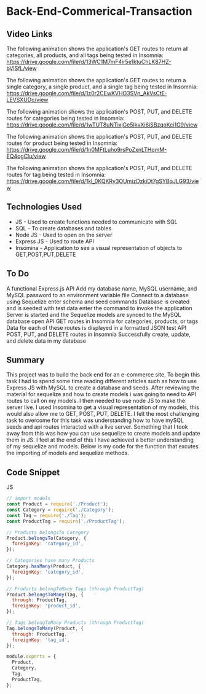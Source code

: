 # Back-End-Commerical-Transaction

## Video Links
The following animation shows the application's GET routes to return all categories, all products, and all tags being tested in Insomnia:
https://drive.google.com/file/d/13WC1M7mF4ir5e1ktuChLK87HZ-bVlSfL/view

The following animation shows the application's GET routes to return a single category, a single product, and a single tag being tested in Insomnia:
https://drive.google.com/file/d/1z0r2CEwKVHO3SVn_AkVsCtE-LEVSXUDc/view

The following animation shows the application's POST, PUT, and DELETE routes for categories being tested in Insomnia:
https://drive.google.com/file/d/1wTUT8uNTixjGe5IkvXi6iSBzqoKci1G9/view

The following animation shows the application's POST, PUT, and DELETE routes for product being tested in Insomnia:
https://drive.google.com/file/d/1n0MFtLuho9rsPoZxnLTHqmM-EQ4ogClu/view

The following animation shows the application's POST, PUT, and DELETE routes for tag being tested in Insomnia:
https://drive.google.com/file/d/1kl_0KQKRy3OUmizDzkiDt7gSYBqJLG93/view


## Technologies Used
- JS - Used to create functions needed to communicate with SQL
- SQL - To create databases and tables
- Node JS - Used to open on the server 
- Express JS - Used to route API
- Insomina - Application to see a visual representation of objects to GET,POST,PUT,DELETE

## To Do
A functional Express.js API Add my database name, MySQL username, and MySQL password to an environment variable file
Connect to a database using Sequelize enter schema and seed commands
Database is created and is seeded with test data enter the command to invoke the application
Server is started and the Sequelize models are synced to the MySQL database open API GET routes in Insomnia for categories, products, or tags
Data for each of these routes is displayed in a formatted JSON test API POST, PUT, and DELETE routes in Insomnia
Successfully create, update, and delete data in my database


## Summary 
This project was to build the back end for an e-commerce site. To begin this task I had to spend some time reading different articles such as how to use Express JS with MySQL to create a database and seeds. After reviewing the material for sequelize and how to create models i was going to need to API routes to call on my models. I then needed to use node JS to make the server live. I used Insomina to get a visual representation of my models, this would also allow me to GET, POST, PUT, DELETE. I felt the most challenging task to overcome for this task was understanding how to have mySQL seeds and api routes interacted with a live server. Something that I took away from this was how you can use sequelize to create models and update them in JS. I feel at the end of this I have achieved a better understanding of my sequelize and models. Below is my code for the function that excutes the importing of models and sequelize methods.

## Code Snippet
JS
```js
// import models
const Product = require('./Product');
const Category = require('./Category');
const Tag = require('./Tag');
const ProductTag = require('./ProductTag');

// Products belongsTo Category
Product.belongsTo(Category, {
  foreignKey: 'category_id',
});

// Categories have many Products
Category.hasMany(Product, {
  foreignKey: 'category_id',
});

// Products belongToMany Tags (through ProductTag)
Product.belongsToMany(Tag, {
  through: ProductTag,
  foreignKey: 'product_id',
});

// Tags belongToMany Products (through ProductTag)
Tag.belongsToMany(Product, {
  through: ProductTag,
  foreignKey: 'tag_id',
});

module.exports = {
  Product,
  Category,
  Tag,
  ProductTag,
};


```
